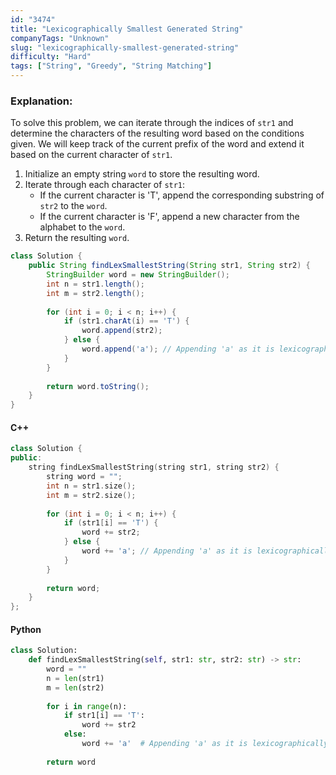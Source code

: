 ```yaml
---
id: "3474"
title: "Lexicographically Smallest Generated String"
companyTags: "Unknown"
slug: "lexicographically-smallest-generated-string"
difficulty: "Hard"
tags: ["String", "Greedy", "String Matching"]
---
```


### Explanation:
To solve this problem, we can iterate through the indices of `str1` and determine the characters of the resulting word based on the conditions given. We will keep track of the current prefix of the word and extend it based on the current character of `str1`.

1. Initialize an empty string `word` to store the resulting word.
2. Iterate through each character of `str1`:
   - If the current character is 'T', append the corresponding substring of `str2` to the `word`.
   - If the current character is 'F', append a new character from the alphabet to the `word`.
3. Return the resulting `word`.

```java
class Solution {
    public String findLexSmallestString(String str1, String str2) {
        StringBuilder word = new StringBuilder();
        int n = str1.length();
        int m = str2.length();
        
        for (int i = 0; i < n; i++) {
            if (str1.charAt(i) == 'T') {
                word.append(str2);
            } else {
                word.append('a'); // Appending 'a' as it is lexicographically smallest
            }
        }
        
        return word.toString();
    }
}
```

#### C++
```cpp
class Solution {
public:
    string findLexSmallestString(string str1, string str2) {
        string word = "";
        int n = str1.size();
        int m = str2.size();
        
        for (int i = 0; i < n; i++) {
            if (str1[i] == 'T') {
                word += str2;
            } else {
                word += 'a'; // Appending 'a' as it is lexicographically smallest
            }
        }
        
        return word;
    }
};
```

#### Python
```python
class Solution:
    def findLexSmallestString(self, str1: str, str2: str) -> str:
        word = ""
        n = len(str1)
        m = len(str2)
        
        for i in range(n):
            if str1[i] == 'T':
                word += str2
            else:
                word += 'a'  # Appending 'a' as it is lexicographically smallest
        
        return word
```